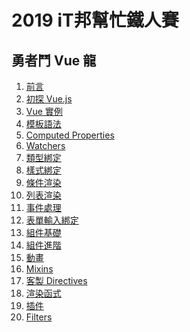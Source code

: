 # 2019 iT邦幫忙鐵人賽

## 勇者鬥 Vue 龍

1. [前言](01_Preface.md)
1. [初探 Vue.js](02_FirstVue.md)
1. [Vue 實例](03_Instance.md)
1. [模板語法]()
1. [Computed Properties]()
1. [Watchers]()
1. [類型綁定]()
1. [樣式綁定]()
1. [條件渲染]()
1. [列表渲染]()
1. [事件處理]()
1. [表單輸入綁定]()
1. [組件基礎]()
1. [組件進階]()
1. [動畫]()
1. [Mixins]()
1. [客製 Directives]()
1. [渲染函式]()
1. [插件]()
1. [Filters]()